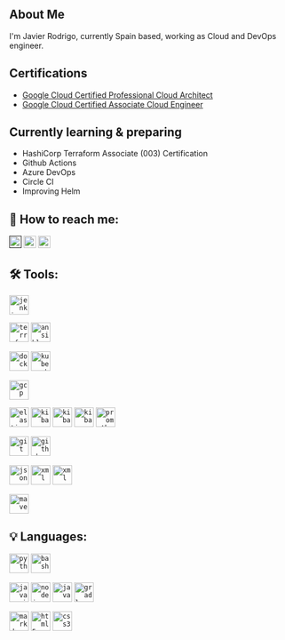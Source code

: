 ## About Me
I'm Javier Rodrigo, currently Spain based, working as Cloud and DevOps engineer. 

## Certifications
- [Google Cloud Certified Professional Cloud Architect](https://google.accredible.com/0875651f-e532-492a-9d43-e17759dc36a2)
- [Google Cloud Certified Associate Cloud Engineer](https://google.accredible.com/63483c7c-f370-4199-bd09-1354e2a38a45)

## Currently learning & preparing 
- HashiCorp Terraform Associate (003) Certification
- Github Actions
- Azure DevOps
- Circle CI
- Improving Helm

## :busts_in_silhouette: How to reach me:
<a href=""><img alt="Link to my GitHub" src="https://img.shields.io/github/followers/jarodra?style=for-the-badge&color=181717&logo=github&logoColor=181717&label=@jarodra" height="22px"></a>
<a href="https://www.linkedin.com/in/jarodra/"><img alt="link to my LinkedIn" src="https://img.shields.io/static/v1?label&message=/in/jarodra&color=0A66C2&style=for-the-badge&logo=linkedin" height="22px" /></a>
<a href="mailto:javier@radevops.com"><img alt="link to send me an email" src="https://img.shields.io/static/v1?label&message=javier@radevops.com&color=whitesmoke&style=for-the-badge&logo=gmail" height="22px" /></a>

## :hammer_and_wrench: Tools:
<code><img title="Jenkins" alt="jenkins" width="35px" src="https://cdn.jsdelivr.net/gh/devicons/devicon/icons/jenkins/jenkins-original.svg" /></code>

<code><img title="Terraform" alt="terraform" width="35px" src="https://cdn.jsdelivr.net/gh/devicons/devicon/icons/terraform/terraform-original.svg" /></code>
<code><img title="Ansible" alt="ansible" width="35px" src="https://cdn.jsdelivr.net/gh/devicons/devicon/icons/ansible/ansible-original.svg" /></code>

<code><img title="Docker" alt="docker" width="35px" src="https://cdn.jsdelivr.net/gh/devicons/devicon/icons/docker/docker-original.svg" /></code>
<code><img title="Kubernetes" alt="kubernetes" width="35px" src="https://cdn.jsdelivr.net/gh/devicons/devicon/icons/kubernetes/kubernetes-original.svg" /></code>

<code><img title="Google Cloud Platform" alt="gcp" width="35px" src="https://cdn.jsdelivr.net/gh/devicons/devicon/icons/googlecloud/googlecloud-original.svg" /></code>

<code><img title="elasticsearch" alt="elasticsearch" width="35px" src="https://cdn.jsdelivr.net/gh/devicons/devicon/icons/elasticsearch/elasticsearch-original.svg" /></code>
<code><img title="logstash" alt="kibana" width="35px" src="https://cdn.jsdelivr.net/gh/devicons/devicon/icons/logstash/logstash-original.svg" /></code>
<code><img title="kibana" alt="kibana" width="35px" src="https://cdn.jsdelivr.net/gh/devicons/devicon/icons/kibana/kibana-original.svg" /></code>
<code><img title="beats" alt="kibana" width="35px" src="https://cdn.jsdelivr.net/gh/devicons/devicon/icons/beats/beats-original.svg" /></code>
<code><img title="prometheus" alt="prometheus" width="35px" src="https://cdn.jsdelivr.net/gh/devicons/devicon/icons/prometheus/prometheus-original.svg" /></code>

<code><img title="git" alt="git" width="35px" src="https://cdn.jsdelivr.net/gh/devicons/devicon/icons/git/git-original.svg" /></code>
<code><img title="github" alt="github" width="35px" src="https://cdn.jsdelivr.net/gh/devicons/devicon/icons/github/github-original.svg" /></code>

<code><img title="json" alt="json" width="35px" src="https://cdn.jsdelivr.net/gh/devicons/devicon/icons/json/json-original.svg" /></code>
<code><img title="xml" alt="xml" width="35px" src="https://cdn.jsdelivr.net/gh/devicons/devicon/icons/xml/xml-original.svg" /></code>
<code><img title="yaml" alt="xml" width="35px" src="https://cdn.jsdelivr.net/gh/devicons/devicon/icons/yaml/yaml-original.svg" /></code>

<code><img title="maven" alt="maven" width="35px" src="https://cdn.jsdelivr.net/gh/devicons/devicon/icons/maven/maven-original.svg" /></code>

## :bulb: Languages:
<code><img title="Python" alt="python" width="35px" src="https://cdn.jsdelivr.net/gh/devicons/devicon/icons/python/python-original.svg" /></code>
<code><img title="Bash" alt="bash" width="35px" src="https://cdn.jsdelivr.net/gh/devicons/devicon/icons/bash/bash-original.svg" /></code>

<code><img title="JavaScript" alt="javascript" width="35px" src="https://cdn.jsdelivr.net/gh/devicons/devicon/icons/javascript/javascript-original.svg" /></code>
<code><img title="NodeJS" alt="nodejs" width="35px" src="https://cdn.jsdelivr.net/gh/devicons/devicon/icons/nodejs/nodejs-original.svg" /></code>
<code><img title="Java" alt="java" width="35px" src="https://cdn.jsdelivr.net/gh/devicons/devicon/icons/java/java-original.svg" /></code>
<code><img title="Gradle" alt="gradle" width="35px" src="https://cdn.jsdelivr.net/gh/devicons/devicon/icons/gradle/gradle-original.svg" /></code>

<code><img title="Markdown" alt="markdown" width="35px" src="https://cdn.jsdelivr.net/gh/devicons/devicon/icons/markdown/markdown-original.svg" /></code>
<code><img title="HTML5" alt="html5" width="35px" src="https://cdn.jsdelivr.net/gh/devicons/devicon/icons/html5/html5-original.svg" /></code>
<code><img title="CSS3" alt="css3" width="35px" src="https://cdn.jsdelivr.net/gh/devicons/devicon/icons/css3/css3-original.svg" /></code>
